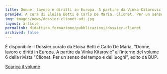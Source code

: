 ```yaml
---
title: Donne, lavoro e diritti in Europa. A partire da Vinka Kitarovic
preview: A cura di Eloisa Betti e Carlo De Maria. Clionet. Per un senso del tempo e dei luoghi, 2022
img: images/news/dossier-clionet-udi.jpg
layout: article
permalink: didattica_formazione/pubblicazioni/dossier-clionet
archived: false
---
```


È disponibile il Dossier curato da Eloisa Betti e Carlo De Maria, “Donne, lavoro e diritti in Europa. A partire da Vinka Kitarovic” all'interno del volume 6 della rivista "Clionet. Per un senso del tempo e dei luoghi", edito da BUP.

[Scarica il volume](../../images/news/dossier-clionet-udi.pdf)
